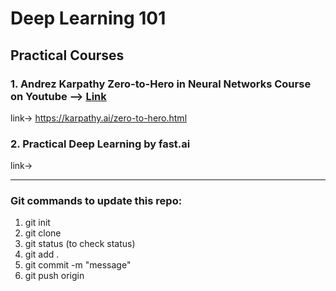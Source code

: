 # Deep Learning 101



## Practical Courses

### 1. Andrez Karpathy Zero-to-Hero in Neural Networks Course on Youtube --> [Link](https://karpathy.ai/zero-to-hero.html)
link-> https://karpathy.ai/zero-to-hero.html
### 2. Practical Deep Learning by fast.ai
link-> 





----------------------------------------------------------------------------------------------------------------------------------
### Git commands to update this repo:
1. git init
2. git clone <url> 
3. git status (to check status)
4. git add .
5. git commit -m "message"
6. git push origin <main>
